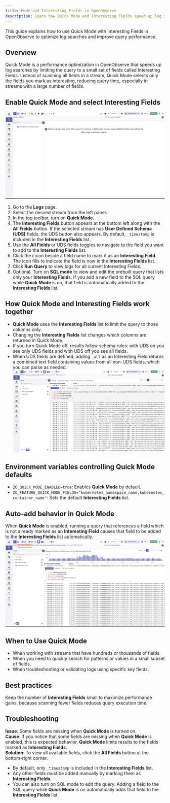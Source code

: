 ```yaml
---
title: Mode and Interesting Fields in OpenObserve
description: Learn how Quick Mode and Interesting Fields speed up log searches in OpenObserve by scanning only selected fields.
---
```

This guide explains how to use Quick Mode with Interesting Fields in OpenObserve to optimize log searches and improve query performance.

## Overview
Quick Mode is a performance optimization in OpenObserve that speeds up log searches by limiting the query to a small set of fields called Interesting Fields. Instead of scanning all fields in a stream, Quick Mode selects only the fields you mark as interesting, reducing query time, especially in streams with a large number of fields.

## Enable Quick Mode and select Interesting Fields
![Enable Quick Mode](../../images/quickmode-enable.gif)

1. Go to the **Logs** page.
2. Select the desired stream from the left panel.
3. In the top toolbar, turn on **Quick Mode**.
4. The **Interesting Fields** button appears at the bottom left along with the **All Fields** button. If the selected stream has **User Defined Schema (UDS)** fields, the UDS button also appears. By default, `_timestamp` is included in the **Interesting Fields** list.
5. Use the **All Fields** or UDS fields toggles to navigate to the field you want to add to the **Interesting Fields** list.
6. Click the **i** icon beside a field name to mark it as an **Interesting Field**. The icon fills to indicate the field is now in the **Interesting Fields** list. 
7. Click **Run Query** to view logs for all current Interesting Fields.
8. Optional. Turn on **SQL mode** to view and edit the prebuilt query that lists only your **Interesting Field**s. If you add a new field to the SQL query while **Quick Mode** is on, that field is automatically added to the **Interesting Fields** list.

## How Quick Mode and Interesting Fields work together
- **Quick Mode** uses the **Interesting Fields** list to limit the query to those columns only.
- Changing the **Interesting Fields** list changes which columns are returned in Quick Mode.
- If you turn Quick Mode off, results follow schema rules: with UDS on you see only UDS fields and with UDS off you see all fields.
- When UDS fields are defined, adding `_all` as an Interesting Field returns a combined text field containing values from all non-UDS fields, which you can parse as needed.
![quickmode-interesting-fields](../../images/quickmode-interesting-field.png)

## Environment variables controlling Quick Mode defaults
- `ZO_QUICK_MODE_ENABLED=true`: Enables **Quick Mode** by default.
- `ZO_FEATURE_QUICK_MODE_FIELDS="kubernetes_namespace_name,kubernetes_container_name"`: Sets the default **Interesting Fields** list.

## Auto-add behavior in Quick Mode
When **Quick Mode** is enabled, running a query that references a field which is not already marked as an **Interesting Field** causes that field to be added to the **Interesting Fields** list automatically.
![Auto-add Behavior Quick Mode](../../images/auto-add-in-quick-mode.gif)

## When to Use Quick Mode
- When working with streams that have hundreds or thousands of fields.
- When you need to quickly search for patterns or values in a small subset of fields.
- When troubleshooting or validating logs using specific key fields.

## Best practices
Keep the number of **Interesting Fields** small to maximize performance gains, because scanning fewer fields reduces query execution time.

## Troubleshooting
**Issue**: Some fields are missing when **Quick Mode** is turned on. <br>
**Cause**: If you notice that some fields are missing when **Quick Mode** is enabled, this is expected behavior. **Quick Mode** limits results to the fields marked as **Interesting Fields**.<br>
**Solution**: To view all available fields, click the **All Fields** button at the bottom-right corner.

- By default, only `_timestamp` is included in the **Interesting Fields** list.
- Any other fields must be added manually by marking them as **Interesting Fields**.
- You can also turn on SQL mode to edit the query. Adding a field to the SQL query while **Quick Mode** is on automatically adds that field to the **Interesting Fields** list.

